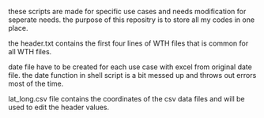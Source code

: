 these scripts are made for specific use cases and needs modification for seperate needs. the purpose of this repositry is to store all my codes in one place.

the header.txt contains the first four lines of WTH files that is common for all WTH files.

date file have to be created for each use case with excel from original date file. the date function in shell script is a bit messed up and throws out errors most of the time.

lat_long.csv file contains the coordinates of the csv data files and will be used to edit the header values.

